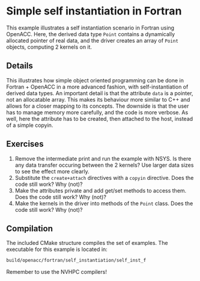 # Simple self instantiation in Fortran

This example illustrates a self instantiation scenario in Fortran using OpenACC. Here, the derived data type `Point` contains a dynamically allocated pointer of real data, and the driver creates an array of `Point` objects, computing 2 kernels on it.

## Details

This illustrates how simple object oriented programming can be done in Fortran + OpenACC in a more advanced fashion, with self-instantiation of derived data types. An important detail is that the attribute `data` is a pointer, not an allocatable array. This makes its behaviour more similar to C++ and allows for a closer mapping to its concepts. The downside is that the user has to manage memory more carefully, and the code is more verbose. As well, here the attribute has to be created, then attached to the host, instead of a simple copyin.

## Exercises

1. Remove the intermediate print and run the example with NSYS. Is there any data transfer occuring between the 2 kernels? Use larger data sizes to see the effect more clearly.
2. Substitute the `create+attach` directives with a `copyin` directive. Does the code still work? Why (not)?
3. Make the attributes private and add get/set methods to access them. Does the code still work? Why (not)?
4. Make the kernels in the driver into methods of the `Point` class. Does the code still work? Why (not)?

## Compilation

The included CMake structure compiles the set of examples. The executable for this example is located in:

```bash
build/openacc/fortran/self_instantiation/self_inst_f
```

Remember to use the NVHPC compilers!